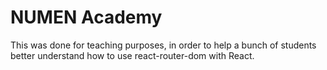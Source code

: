# NUMEN Academy

This was done for teaching purposes, in order to help a bunch of students better understand how to use react-router-dom with React. 
